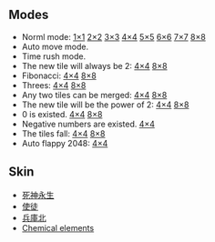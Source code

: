 ## Modes

* Norml mode: 
[1×1](http://cyberzhg.github.io/2048/index.html?size=1) 
[2×2](http://cyberzhg.github.io/2048/index.html?size=2) 
[3×3](http://cyberzhg.github.io/2048/index.html?size=3) 
[4×4](http://cyberzhg.github.io/2048/index.html?size=4) 
[5×5](http://cyberzhg.github.io/2048/index.html?size=5)
[6×6](http://cyberzhg.github.io/2048/index.html?size=6)
[7×7](http://cyberzhg.github.io/2048/index.html?size=7)
[8×8](http://cyberzhg.github.io/2048/index.html?size=8)
* Auto move mode.
* Time rush mode.
* The new tile will always be 2: 
[4×4](http://cyberzhg.github.io/2048/index.html?size=4&mode=alwaysTwo) 
[8×8](http://cyberzhg.github.io/2048/index.html?size=8&mode=alwaysTwo)
* Fibonacci: 
[4×4](http://cyberzhg.github.io/2048/index.html?size=4&mode=fibonacci) 
[8×8](http://cyberzhg.github.io/2048/index.html?size=8&mode=fibonacci)
* Threes: 
[4×4](http://cyberzhg.github.io/2048/index.html?size=4&mode=threes)
[8×8](http://cyberzhg.github.io/2048/index.html?size=8&mode=threes)
* Any two tiles can be merged: 
[4×4](http://cyberzhg.github.io/2048/index.html?size=4&mode=mergeAny)
[8×8](http://cyberzhg.github.io/2048/index.html?size=8&mode=mergeAny)
* The new tile will be the power of 2: 
[4×4](http://cyberzhg.github.io/2048/index.html?size=4&mode=powerTwo)
[8×8](http://cyberzhg.github.io/2048/index.html?size=8&mode=powerTwo)
* 0 is existed.
[4×4](http://cyberzhg.github.io/2048/index.html?size=4&mode=tileZero)
[8×8](http://cyberzhg.github.io/2048/index.html?size=8&mode=tileZero)
* Negative numbers are existed.
[4×4](http://cyberzhg.github.io/2048/mode_negative.html)
* The tiles fall: 
[4×4](http://cyberzhg.github.io/2048/index.html?size=4&mode=gravity)
[8×8](http://cyberzhg.github.io/2048/index.html?size=8&mode=gravity)
* Auto flappy 2048:
[4×4](http://cyberzhg.github.io/2048/auto_flappy.html)

## Skin
* [死神永生](http://cyberzhg.github.io/2048/skin_santi.html)
* [使徒](http://cyberzhg.github.io/2048/skin_shito.html)
* [兵庫北](http://cyberzhg.github.io/2048/skin_bkb.html)
* [Chemical elements](http://cyberzhg.github.io/2048/skin_chemistry.html)